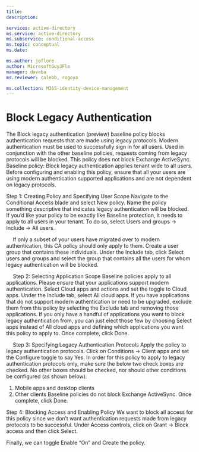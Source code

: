 ```yaml
---
title: 
description: 

services: active-directory
ms.service: active-directory
ms.subservice: conditional-access
ms.topic: conceptual
ms.date: 

ms.author: joflore
author: MicrosoftGuyJFlo
manager: daveba
ms.reviewer: calebb, rogoya

ms.collection: M365-identity-device-management
---
```

# Block Legacy Authentication
The Block legacy authentication (preview) baseline policy blocks authentication requests that are made using legacy protocols. Modern authentication must be used to successfully sign in for all users. Used in conjunction with the other baseline policies, requests coming from legacy protocols will be blocked. This policy does not block Exchange ActiveSync.
Baseline policy: Block legacy authentication applies tenant wide to all users. Before configuring and enabling this policy, ensure that all your users are using modern authentication supported applications and are not dependent on legacy protocols.

Step 1: Creating Policy and Specifying User Scope
Navigate to the Conditional Access blade and select New policy. Name the policy something descriptive that indicates legacy authentication will be blocked. 
If you’d like your policy to be exactly like Baseline protection, it needs to apply to all users in your tenant. To do so, select Users and groups -> Include -> All users.  



 
 
If only a subset of your users have migrated over to modern authentication, this CA policy should only apply to them. Create a user group that contains these individuals. Under the Include tab, click Select users and groups and select the group that contains all the users for whom legacy authentication will be blocked. 
 
 
Step 2: Selecting Application Scope
Baseline policies apply to all applications. Please ensure that your applications support modern authentication. 
Select Cloud apps and actions and set the toggle to Cloud apps. Under the Include tab, select All cloud apps. If you have applications that do not support modern authentication or need to be upgraded, exclude them from this policy by selecting the Exclude tab and removing those applications. If you only have a handful of applications you want to block legacy authentication from, you can just elect those few by choosing Select apps instead of All cloud apps and defining which applications you want this policy to apply to. 
Once complete, click Done. 

 
 
Step 3: Specifying Legacy Authentication Protocols
Apply the policy to legacy authentication protocols.
Click on Conditions -> Client apps and set the Configure toggle to say Yes. In order for this policy to apply to legacy authentication protocols only, make sure the below two check boxes are checked. No other boxes should be checked, nor should other conditions be configured (as shown below):
1.	Mobile apps and desktop clients
2.	Other clients
Baseline policies do not block Exchange ActiveSync. Once complete, click Done.


 
Step 4: Blocking Access and Enabling Policy
We want to block all access for this policy since we don’t want authentication requests made from legacy protocols to be successful. 
Under Access controls, click on Grant -> Block access and then click Select. 

 
Finally, we can toggle Enable “On” and Create the policy.
